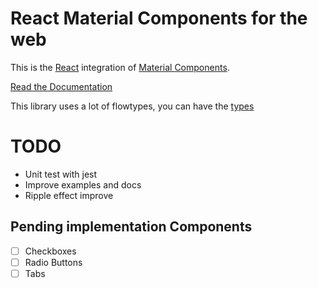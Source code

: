 # React Material Components for the web

This is the [React](https://facebook.github.io/react/) integration of [Material Components](https://github.com/material-components/material-components-web).

[Read the Documentation](https://carlitux.github.io/material-toolbox)

This library uses a lot of flowtypes, you can have the [types](./flow-typed/material-toolbox.js)

TODO
====

* Unit test with jest
* Improve examples and docs
* Ripple effect improve

Pending implementation Components
----------
* [ ] Checkboxes
* [ ] Radio Buttons
* [ ] Tabs
